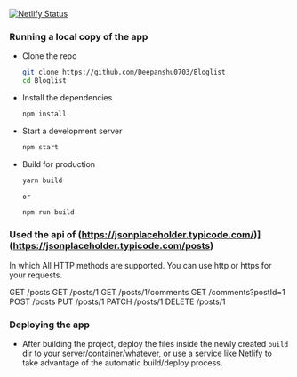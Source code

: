 [![Netlify Status](https://blogslist.netlify.app/)](https://blogslist.netlify.app/)
### Running a local copy of the app

- Clone the repo

  ```bash
  git clone https://github.com/Deepanshu0703/Bloglist
  cd Bloglist
  ```

- Install the dependencies

  ```bash
  npm install
  ```

- Start a development server

  ```bash
  npm start
  ```

- Build for production
  ```bash
  yarn build
  ```
  `or`
  ```bash
  npm run build
  ```

### Used the api of (https://jsonplaceholder.typicode.com/)](https://jsonplaceholder.typicode.com/posts)

In which All HTTP methods are supported. You can use http or https for your requests.

GET	/posts
GET	/posts/1
GET	/posts/1/comments
GET	/comments?postId=1
POST	/posts
PUT	/posts/1
PATCH	/posts/1
DELETE	/posts/1

### Deploying the app

- After building the project, deploy the files inside the newly created `build` dir to your server/container/whatever, or use a service like [Netlify](netlify.com) to take advantage of the automatic build/deploy process.
